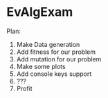 # EvAlgExam <br />

Plan: <br />

1. Make Data generation <br />
2. Add fitness for our problem <br />
3. Add mutation for our problem <br />
4. Make some plots <br />
5. Add console keys support <br />
6. ??? <br />
7. Profit <br />
